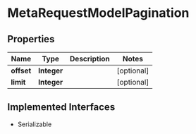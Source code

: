 

# MetaRequestModelPagination


## Properties

Name | Type | Description | Notes
------------ | ------------- | ------------- | -------------
**offset** | **Integer** |  |  [optional]
**limit** | **Integer** |  |  [optional]


## Implemented Interfaces

* Serializable


